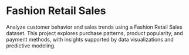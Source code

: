 # Fashion Retail Sales
Analyze customer behavior and sales trends using a Fashion Retail Sales dataset. This project explores purchase patterns, product popularity, and payment methods, with insights supported by data visualizations and predictive modeling.
